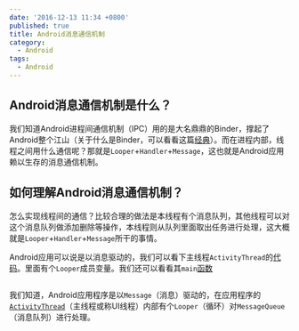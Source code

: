 ```yaml
---
date: '2016-12-13 11:34 +0800'
published: true
title: Android消息通信机制
category:
  - Android
tags:
  - Android
---
```

## Android消息通信机制是什么？

我们知道Android进程间通信机制（IPC）用的是大名鼎鼎的Binder，撑起了Android整个江山（关于什么是Binder，可以看看这篇[经典](http://blog.csdn.net/universus/article/details/6211589)）。而在进程内部，线程之间用什么通信呢？那就是`Looper`+`Handler`+`Message`，这也就是Android应用赖以生存的消息通信机制。

## 如何理解Android消息通信机制？

怎么实现线程间的通信？比较合理的做法是本线程有个消息队列，其他线程可以对这个消息队列做添加删除等操作，本线程则从队列里面取出任务进行处理，这大概就是`Looper`+`Handler`+`Message`所干的事情。

Android应用可以说是以消息驱动的，我们可以看下主线程`ActivityThread`的[代码](http://androidxref.com/7.0.0_r1/xref/frameworks/base/core/java/android/app/ActivityThread.java#204)。里面有个`Looper`成员变量。我们还可以看看其`main`[函数](http://androidxref.com/7.0.0_r1/xref/frameworks/base/core/java/android/app/ActivityThread.java#6041)

```
```
我们知道，Android应用程序是以`Message`（消息）驱动的，在应用程序的[`ActivityThread`](http://androidxref.com/7.0.0_r1/xref/frameworks/base/core/java/android/app/ActivityThread.java#6041)（主线程或称UI线程）内部有个`Looper`（循环）对`MessageQueue`（消息队列）进行处理。



